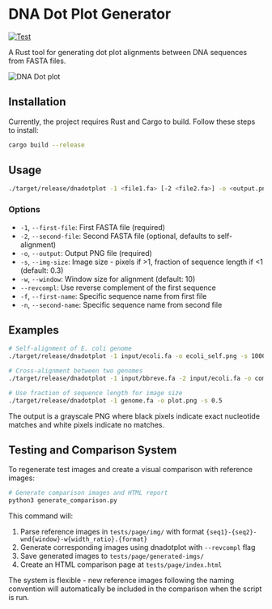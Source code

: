 # DNA Dot Plot Generator

[![Test](https://github.com/quadram-institute-bioscience/dnadotplot/actions/workflows/test.yml/badge.svg)](https://github.com/quadram-institute-bioscience/dnadotplot/actions/workflows/test.yml)


A Rust tool for generating dot plot alignments between DNA sequences from FASTA files.

![DNA Dot plot](./tests/page/generated-imgs/seq1-seq2-wnd10-w0.3.png)

## Installation

Currently, the project requires Rust and Cargo to build. Follow these steps to install:

```bash
cargo build --release
```

## Usage

```bash
./target/release/dnadotplot -1 <file1.fa> [-2 <file2.fa>] -o <output.png> [options]
```

### Options

- `-1`, `--first-file`: First FASTA file (required)
- `-2`, `--second-file`: Second FASTA file (optional, defaults to self-alignment)
- `-o`, `--output`: Output PNG file (required)
- `-s`, `--img-size`: Image size - pixels if >1, fraction of sequence length if <1 (default: 0.3)
- `-w`, `--window`: Window size for alignment (default: 10)
- `--revcompl`: Use reverse complement of the first sequence
- `-f`, `--first-name`: Specific sequence name from first file
- `-n`, `--second-name`: Specific sequence name from second file

## Examples

```bash
# Self-alignment of E. coli genome
./target/release/dnadotplot -1 input/ecoli.fa -o ecoli_self.png -s 1000

# Cross-alignment between two genomes
./target/release/dnadotplot -1 input/bbreve.fa -2 input/ecoli.fa -o comparison.png

# Use fraction of sequence length for image size
./target/release/dnadotplot -1 genome.fa -o plot.png -s 0.5
```

The output is a grayscale PNG where black pixels indicate exact nucleotide matches and white pixels indicate no matches.

## Testing and Comparison System

To regenerate test images and create a visual comparison with reference images:

```bash
# Generate comparison images and HTML report
python3 generate_comparison.py
```

This command will:

1. Parse reference images in `tests/page/img/` with format `{seq1}-{seq2}-wnd{window}-w{width_ratio}.{format}`
2. Generate corresponding images using dnadotplot with `--revcompl` flag
3. Save generated images to `tests/page/generated-imgs/`
4. Create an HTML comparison page at `tests/page/index.html`

The system is flexible - new reference images following the naming convention will automatically be included in the comparison when the script is run.